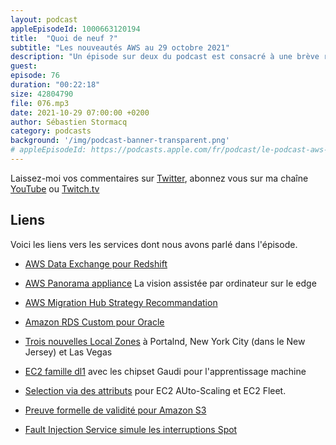 ```yaml
---
layout: podcast
appleEpisodeId: 1000663120194
title:  "Quoi de neuf ?"
subtitle: "Les nouveautés AWS au 29 octobre 2021"
description: "Un épisode sur deux du podcast est consacré à une brève revue des principales nouveautés AWS.  Cette semaine, nous parlons de preuve formelle de programmes pour S3, de vision assistée par ordinateur, de recommandations automatiques pour vous aider à migrer vos applications, de nouveaux types d'instances pour l'apprentissage machine et de deux nouveautés en matière de base de données, une qui concerne Oracle et l'autre MS SQL Server et Postgres."
guest:
episode: 76
duration: "00:22:18"
size: 42804790
file: 076.mp3
date: 2021-10-29 07:00:00 +0200  
author: Sébastien Stormacq
category: podcasts
background: '/img/podcast-banner-transparent.png'
# appleEpisodeId: https://podcasts.apple.com/fr/podcast/le-podcast-aws-en-français/id1452118442
---
```


Laissez-moi vos commentaires sur [Twitter](https://twitter.com/sebsto), abonnez vous sur ma chaîne [YouTube](https://www.youtube.com/sebsto) ou [Twitch.tv](https://www.twitch.tv/sebAWS)

## Liens

Voici les liens vers les services dont nous avons parlé dans l'épisode.

- [AWS Data Exchange pour Redshift](https://aws.amazon.com/blogs/aws/new-aws-data-exchange-for-amazon-redshift/)

- [AWS Panorama appliance](https://aws.amazon.com/blogs/aws/computer-vision-at-the-edge-with-aws-panorama/) La vision assistée par ordinateur sur le edge

- [AWS Migration Hub Strategy Recommandation](https://aws.amazon.com/blogs/aws/new-strategy-recommendations-service-helps-streamline-aws-cloud-migration-and-modernization/)

- [Amazon RDS Custom pour Oracle](https://aws.amazon.com/blogs/aws/amazon-rds-custom-for-oracle-new-control-capabilities-in-database-environment/)

- [Trois nouvelles Local Zones](https://aws.amazon.com/blogs/aws/aws-local-zones-are-now-open-in-las-vegas-new-york-city-and-portland/) à Portalnd, New York City (dans le New Jersey) et Las Vegas 

- [EC2 famille dl1](https://aws.amazon.com/blogs/aws/new-ec2-instances-powered-by-gaudi-accelerators-for-training-deep-learning-models/) avec les chipset Gaudi pour l'apprentissage machine 

- [Selection via des attributs](https://aws.amazon.com/blogs/aws/new-attribute-based-instance-type-selection-for-ec2-auto-scaling-and-ec2-fleet/) pour EC2 AUto-Scaling et EC2 Fleet.

- [Preuve formelle de validité pour Amazon S3](https://aws.amazon.com/es/blogs/storage/how-automated-reasoning-helps-us-innovate-at-s3-scale/)

- [Fault Injection Service simule les interruptions Spot](https://aws.amazon.com/about-aws/whats-new/2021/10/aws-fault-injection-simulator-spot-interruptions/?nc1=h_ls)